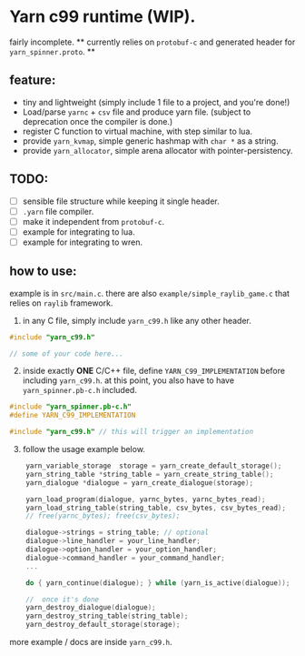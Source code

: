 
# Yarn c99 runtime (WIP).
fairly incomplete.
** currently relies on `protobuf-c` and generated header for `yarn_spinner.proto`. **

## feature:
 - tiny and lightweight (simply include 1 file to a project, and you're done!)
 - Load/parse `yarnc` + `csv` file and produce yarn file. (subject to deprecation once the compiler is done.)
 - register C function to virtual machine, with step similar to lua.
 - provide `yarn_kvmap`, simple generic hashmap with `char *` as a string.
 - provide `yarn_allocator`, simple arena allocator with pointer-persistency.

## TODO:
 - [ ] sensible file structure while keeping it single header.
 - [ ] `.yarn` file compiler.
 - [ ] make it independent from `protobuf-c`.
 - [ ] example for integrating to lua.
 - [ ] example for integrating to wren.

## how to use:
example is in `src/main.c`. there are also `example/simple_raylib_game.c` that relies on `raylib` framework.

1. in any C file, simply include `yarn_c99.h` like any other header.

```c
#include "yarn_c99.h"

// some of your code here...
```

2. inside exactly **ONE** C/C++ file, define `YARN_C99_IMPLEMENTATION` before including `yarn_c99.h`. at this point, you also have to have `yarn_spinner.pb-c.h` included.

```c
#include "yarn_spinner.pb-c.h"
#define YARN_C99_IMPLEMENTATION

#include "yarn_c99.h" // this will trigger an implementation
```

3. follow the usage example below.

```c
    yarn_variable_storage  storage = yarn_create_default_storage();
    yarn_string_table *string_table = yarn_create_string_table();
    yarn_dialogue *dialogue = yarn_create_dialogue(storage);

    yarn_load_program(dialogue, yarnc_bytes, yarnc_bytes_read);
    yarn_load_string_table(string_table, csv_bytes, csv_bytes_read);
    // free(yarnc_bytes); free(csv_bytes);

    dialogue->strings = string_table; // optional
    dialogue->line_handler = your_line_handler;
    dialogue->option_handler = your_option_handler;
    dialogue->command_handler = your_command_handler;
    ...

    do { yarn_continue(dialogue); } while (yarn_is_active(dialogue));

    //  once it's done
    yarn_destroy_dialogue(dialogue);
    yarn_destroy_string_table(string_table);
    yarn_destroy_default_storage(storage);
```

more example / docs are inside `yarn_c99.h`.
